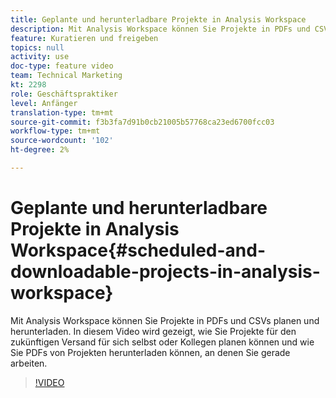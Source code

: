 ```yaml
---
title: Geplante und herunterladbare Projekte in Analysis Workspace
description: Mit Analysis Workspace können Sie Projekte in PDFs und CSVs planen und herunterladen. In diesem Video wird gezeigt, wie Sie Projekte für den zukünftigen Versand für sich selbst oder Kollegen planen können und wie Sie PDFs von Projekten herunterladen können, an denen Sie gerade arbeiten.
feature: Kuratieren und freigeben
topics: null
activity: use
doc-type: feature video
team: Technical Marketing
kt: 2298
role: Geschäftspraktiker
level: Anfänger
translation-type: tm+mt
source-git-commit: f3b3fa7d91b0cb21005b57768ca23ed6700fcc03
workflow-type: tm+mt
source-wordcount: '102'
ht-degree: 2%

---
```



# Geplante und herunterladbare Projekte in Analysis Workspace{#scheduled-and-downloadable-projects-in-analysis-workspace}

Mit Analysis Workspace können Sie Projekte in PDFs und CSVs planen und herunterladen. In diesem Video wird gezeigt, wie Sie Projekte für den zukünftigen Versand für sich selbst oder Kollegen planen können und wie Sie PDFs von Projekten herunterladen können, an denen Sie gerade arbeiten.

>[!VIDEO](https://video.tv.adobe.com/v/24709/?quality=12)
